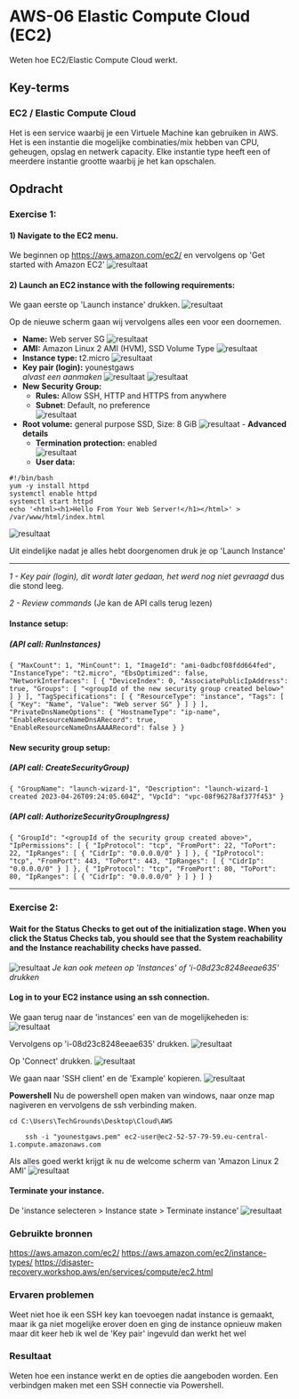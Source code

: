 # AWS-06 Elastic Compute Cloud (EC2)
Weten hoe EC2/Elastic Compute Cloud werkt.

## Key-terms

### EC2 / Elastic Compute Cloud  
Het is een service waarbij je een ​​Virtuele Machine kan gebruiken in AWS. Het is een instantie die mogelijke combinaties/mix hebben van CPU, geheugen, opslag en netwerk capacity. Elke instantie type heeft een of meerdere instantie grootte waarbij je het kan opschalen.

## Opdracht

### Exercise 1:
#### 1) Navigate to the EC2 menu.  
We beginnen op https://aws.amazon.com/ec2/ en vervolgens op 'Get started with Amazon EC2'
![resultaat](/00_includes/AWS-06-resultaat2.png "resultaat")

#### 2) Launch an EC2 instance with the following requirements:
We gaan eerste op 'Launch instance' drukken.
![resultaat](/00_includes/AWS-06-resultaat3.png "resultaat")

Op de nieuwe scherm gaan wij vervolgens alles een voor een doornemen.
   - **Name:** Web server SG       ![resultaat](/00_includes/AWS-06-resultaat4.png "resultaat")
   - **AMI:** Amazon Linux 2 AMI (HVM), SSD Volume Type       ![resultaat](/00_includes/AWS-06-resultaat5.png "resultaat")
   - **Instance type:** t2.micro       ![resultaat](/00_includes/AWS-06-resultaat6.png "resultaat")
   - **Key pair (login):** younestgaws  
     *alvast een aanmaken*     ![resultaat](/00_includes/AWS-06-resultaat6a.png "resultaat")
     ![resultaat](/00_includes/AWS-06-resultaat6b.png "resultaat")
   - **New Security Group:**
	   - **Rules:** Allow SSH, HTTP and HTTPS from anywhere
	   - **Subnet**: Default, no preference  
          ![resultaat](/00_includes/AWS-06-resultaat7.png "resultaat")
   - **Root volume:** general purpose SSD, Size: 8 GiB       ![resultaat](/00_includes/AWS-06-resultaat8.png "resultaat")
    - **Advanced details**
	    - **Termination protection:** enabled  
          ![resultaat](/00_includes/AWS-06-resultaat9.png "resultaat")
	   - **User data:**  
```
#!/bin/bash
yum -y install httpd
systemctl enable httpd
systemctl start httpd
echo '<html><h1>Hello From Your Web Server!</h1></html>' >   /var/www/html/index.html
```
   ![resultaat](/00_includes/AWS-06-resultaat10.png "resultaat")

Uit eindelijke nadat je alles hebt doorgenomen druk je op 'Launch Instance'

-----
*1 - Key pair (login), dit wordt later gedaan, het werd nog niet gevraagd* dus die stond leeg. 

*2 - Review commands*  (Je kan de API calls terug lezen)
#### Instance setup:   
##### (API call: RunInstances)
```
{ "MaxCount": 1, "MinCount": 1, "ImageId": "ami-0adbcf08fdd664fed", "InstanceType": "t2.micro", "EbsOptimized": false, "NetworkInterfaces": [ { "DeviceIndex": 0, "AssociatePublicIpAddress": true, "Groups": [ "<groupId of the new security group created below>" ] } ], "TagSpecifications": [ { "ResourceType": "instance", "Tags": [ { "Key": "Name", "Value": "Web server SG" } ] } ], "PrivateDnsNameOptions": { "HostnameType": "ip-name", "EnableResourceNameDnsARecord": true, "EnableResourceNameDnsAAAARecord": false } }
```

#### New security group setup:  
##### (API call: CreateSecurityGroup)
```
{ "GroupName": "launch-wizard-1", "Description": "launch-wizard-1 created 2023-04-26T09:24:05.604Z", "VpcId": "vpc-08f96278af377f453" }
```

##### (API call: AuthorizeSecurityGroupIngress)
```
{ "GroupId": "<groupId of the security group created above>", "IpPermissions": [ { "IpProtocol": "tcp", "FromPort": 22, "ToPort": 22, "IpRanges": [ { "CidrIp": "0.0.0.0/0" } ] }, { "IpProtocol": "tcp", "FromPort": 443, "ToPort": 443, "IpRanges": [ { "CidrIp": "0.0.0.0/0" } ] }, { "IpProtocol": "tcp", "FromPort": 80, "ToPort": 80, "IpRanges": [ { "CidrIp": "0.0.0.0/0" } ] } ] }
```

----

### Exercise 2:
#### Wait for the Status Checks to get out of the initialization stage. When you click the Status Checks tab, you should see that the System reachability and the Instance reachability checks have passed.  
![resultaat](/00_includes/AWS-06-resultaat11.png "resultaat")
*Je kan ook meteen op 'Instances' of 'i-08d23c8248eeae635' drukken*

#### Log in to your EC2 instance using an ssh connection.  
We gaan terug naar de 'instances' een van de mogelijkeheden is:
![resultaat](/00_includes/AWS-06-resultaat12.png "resultaat")

Vervolgens op 'i-08d23c8248eeae635' drukken.
![resultaat](/00_includes/AWS-06-resultaat13.png "resultaat")

Op 'Connect' drukken.
![resultaat](/00_includes/AWS-06-resultaat14.png "resultaat")

We gaan naar 'SSH client' en de 'Example' kopieren.
![resultaat](/00_includes/AWS-06-resultaat15.png "resultaat")

**Powershell**
Nu de powershell open maken van windows, naar onze map nagiveren en vervolgens de ssh verbinding maken.

```
cd C:\Users\TechGrounds\Desktop\Cloud\AWS
```

```
	ssh -i "younestgaws.pem" ec2-user@ec2-52-57-79-59.eu-central-1.compute.amazonaws.com
```

Als alles goed werkt krijgt ik nu de welcome scherm van 'Amazon Linux 2 AMI'
![resultaat](/00_includes/AWS-06-resultaat16.png "resultaat")

#### Terminate your instance.  
De 'instance selecteren > Instance state > Terminate instance'
![resultaat](/00_includes/AWS-06-resultaat17.png "resultaat")

### Gebruikte bronnen
https://aws.amazon.com/ec2/
https://aws.amazon.com/ec2/instance-types/
https://disaster-recovery.workshop.aws/en/services/compute/ec2.html

### Ervaren problemen
Weet niet hoe ik een SSH key kan toevoegen nadat instance is gemaakt, maar ik ga niet mogelijke erover doen en ging de instance opnieuw maken maar dit keer heb ik wel de 'Key pair' ingevuld dan werkt het wel

### Resultaat
Weten hoe een instance werkt en de opties die aangeboden worden. Een verbindgen maken met een SSH connectie via Powershell.
